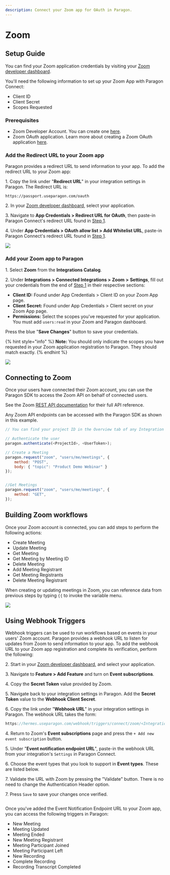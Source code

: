 ```yaml
---
description: Connect your Zoom app for OAuth in Paragon.
---
```


# Zoom

## Setup Guide

You can find your Zoom application credentials by visiting your [Zoom developer dashboard](https://marketplace.zoom.us/user/build).

You'll need the following information to set up your Zoom App with Paragon Connect:

* Client ID
* Client Secret
* Scopes Requested

### Prerequisites

* Zoom Developer Account. You can create one [here](https://developers.zoom.us/).
* Zoom OAuth application. Learn more about creating a Zoom OAuth application [here](https://marketplace.zoom.us/docs/guides/build/oauth-app).&#x20;

### Add the Redirect URL to your Zoom app

Paragon provides a redirect URL to send information to your app. To add the redirect URL to your Zoom app:

1\. Copy the link under "**Redirect URL**" in your integration settings in Paragon. The Redirect URL is:

```
https://passport.useparagon.com/oauth
```

2\. In your [Zoom developer dashboard](https://marketplace.zoom.us/user/build), select your application.

3\. Navigate to **App Credentials > Redirect URL for OAuth**, then paste-in Paragon Connect's redirect URL found in [Step 1](zoom.md#add-the-redirect-url-to-your-zoom-app).

4\. Under **App Credentials > OAuth allow list > Add Whitelist URL**, paste-in Paragon Connect's redirect URL found in [Step 1](zoom.md#add-the-redirect-url-to-your-zoom-app).

![](<../../.gitbook/assets/Adding the Redirect URL to your Zoom app.png>)

### Add your Zoom app to Paragon

1\. Select **Zoom** from the **Integrations Catalog**.

2\. Under **Integrations > Connected Integrations >** **Zoom** **>** **Settings**, fill out your credentials from the end of [Step 1](zoom.md#add-the-redirect-url-to-your-zoom-app) in their respective sections:

* **Client ID:** Found under App Credentials > Client ID on your Zoom App page.
* **Client Secret:** Found under App Credentials > Client secret on your Zoom App page.
* **Permissions:** Select the scopes you've requested for your application. You must add `users:read` in your Zoom and Paragon dashboard.

Press the blue "**Save Changes**" button to save your credentials.

{% hint style="info" %}
**Note:** You should only indicate the scopes you have requested in your Zoom application registration to Paragon. They should match exactly.
{% endhint %}

![](<../../.gitbook/assets/Connecting your Zoom app to Paragon Connect.png>)

## Connecting to Zoom

Once your users have connected their Zoom account, you can use the Paragon SDK to access the Zoom API on behalf of connected users.

See the Zoom [REST API documentation](https://marketplace.zoom.us/docs/api-reference/zoom-api) for their full API reference.

Any Zoom API endpoints can be accessed with the Paragon SDK as shown in this example.

```javascript
// You can find your project ID in the Overview tab of any Integration

// Authenticate the user
paragon.authenticate(<ProjectId>, <UserToken>);

// Create a Meeting
paragon.request("zoom", "users/me/meetings", {
    method: "POST",
    body: { "topic": "Product Demo Webinar" }
});


//Get Meetings
paragon.request("zoom", "users/me/meetings", {
    method: "GET",
});
```

## Building Zoom workflows

Once your Zoom account is connected, you can add steps to perform the following actions:

* Create Meeting
* Update Meeting
* Get Meeting
* Get Meeting by Meeting ID
* Delete Meeting
* Add Meeting Registrant
* Get Meeting Registrants
* Delete Meeting Registrant

When creating or updating meetings in Zoom, you can reference data from previous steps by typing `{{` to invoke the variable menu.

![](<../../.gitbook/assets/Generating a Zoom meeting from Paragon.png>)

## Using Webhook Triggers

Webhook triggers can be used to run workflows based on events in your users' Zoom account. Paragon provides a webhook URL to listen for updates from Zoom to send information to your app. To add the webhook URL to your Zoom app registration and complete its verification, perform the following:

2\. Start in your [Zoom developer dashboard](https://marketplace.zoom.us/user/build), and select your application.

3\. Navigate to **Feature > Add Feature** and turn on **Event subscriptions**.

4\. Copy the **Secret Token** value provided by Zoom.

5\. Navigate back to your integration settings in Paragon. Add the **Secret Token** value to the **Webhook Client Secret**.

6\. Copy the link under "**Webhook URL**" in your integration settings in Paragon. The webhook URL takes the form:

```javascript
https://hermes.useparagon.com/webhook/triggers/connect/zoom/<Integration_ID>
```

4\. Return to Zoom's **Event subscriptions** page and press the `+ Add new event subscription` button.

5\. Under "**Event notification endpoint URL**", paste-in the webhook URL from your integration's `Settings` in Paragon Connect.

6\. Choose the event types that you look to support in **Event types**. These are listed below.

7\. Validate the URL with Zoom by pressing the "Validate" button. There is no need to change the Authentication Header option.

7\. Press `Save` to save your changes once verified.

<figure><img src="../../.gitbook/assets/CleanShot 2024-02-22 at 12.35.54@2x.png" alt=""><figcaption></figcaption></figure>

Once you've added the Event Notification Endpoint URL to your Zoom app, you can access the following triggers in Paragon:

* New Meeting
* Meeting Updated
* Meeting Ended
* New Meeting Registrant
* Meeting Participant Joined
* Meeting Participant Left
* New Recording
* Complete Recording
* Recording Transcript Completed
